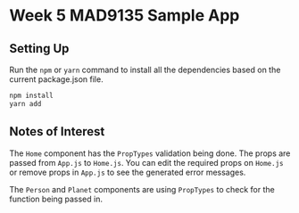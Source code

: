 # Week 5 MAD9135 Sample App

## Setting Up

Run the `npm` or `yarn` command to install all the dependencies based on the current package.json file.

```bash
npm install
yarn add
```

## Notes of Interest

The `Home` component has the `PropTypes` validation being done. The props are passed from `App.js` to `Home.js`. You can edit the required props on `Home.js` or remove props in `App.js` to see the generated error messages.

The `Person` and `Planet` components are using `PropTypes` to check for the function being passed in.
